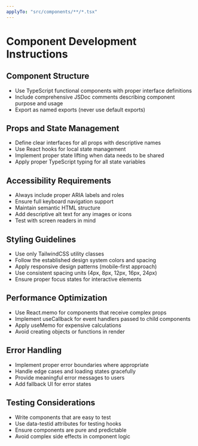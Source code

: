 ```yaml
---
applyTo: "src/components/**/*.tsx"
---
```


# Component Development Instructions

## Component Structure
- Use TypeScript functional components with proper interface definitions
- Include comprehensive JSDoc comments describing component purpose and usage
- Export as named exports (never use default exports)

## Props and State Management
- Define clear interfaces for all props with descriptive names
- Use React hooks for local state management
- Implement proper state lifting when data needs to be shared
- Apply proper TypeScript typing for all state variables

## Accessibility Requirements
- Always include proper ARIA labels and roles
- Ensure full keyboard navigation support
- Maintain semantic HTML structure
- Add descriptive alt text for any images or icons
- Test with screen readers in mind

## Styling Guidelines
- Use only TailwindCSS utility classes
- Follow the established design system colors and spacing
- Apply responsive design patterns (mobile-first approach)
- Use consistent spacing units (4px, 8px, 12px, 16px, 24px)
- Ensure proper focus states for interactive elements

## Performance Optimization
- Use React.memo for components that receive complex props
- Implement useCallback for event handlers passed to child components
- Apply useMemo for expensive calculations
- Avoid creating objects or functions in render

## Error Handling
- Implement proper error boundaries where appropriate
- Handle edge cases and loading states gracefully
- Provide meaningful error messages to users
- Add fallback UI for error states

## Testing Considerations
- Write components that are easy to test
- Use data-testid attributes for testing hooks
- Ensure components are pure and predictable
- Avoid complex side effects in component logic
